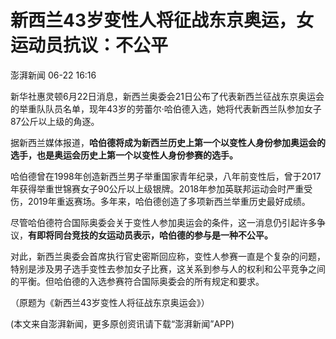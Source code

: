 # 新西兰43岁变性人将征战东京奥运，女运动员抗议：不公平

澎湃新闻 06-22 16:16

新华社惠灵顿6月22日消息，新西兰奥委会21日公布了代表新西兰征战东京奥运会的举重队队员名单，现年43岁的劳蕾尔·哈伯德入选，她将代表新西兰队参加女子87公斤以上级的角逐。

据新西兰媒体报道，**哈伯德将成为新西兰历史上第一个以变性人身份参加奥运会的选手，也是奥运会历史上第一个以变性人身份参赛的选手。**

哈伯德曾在1998年创造新西兰男子举重国家青年纪录，八年前变性后，曾于2017年获得举重世锦赛女子90公斤以上级银牌。2018年参加英联邦运动会时严重受伤，2019年重返赛场。多年来，哈伯德创造了多项新西兰举重历史最好成绩。

尽管哈伯德符合国际奥委会关于变性人参加奥运会的条件，这一消息仍引起许多争议，**有即将同台竞技的女运动员表示，哈伯德的参与是一种不公平。**

对此，新西兰奥委会首席执行官史密斯回应称，变性人参赛一直是个复杂的问题，特别是涉及男子选手变性去参加女子比赛，这关系到参与人的权利和公平竞争之间的平衡。但哈伯德的入选参赛符合国际奥委会的所有规定和要求。

（原题为《新西兰43岁变性人将征战东京奥运会》）

(本文来自澎湃新闻，更多原创资讯请下载“澎湃新闻”APP)
<!-- tcd_original_link https://m.thepaper.cn/wifiKey_detail.jsp?contid=13250413&from=wifiKey -->
